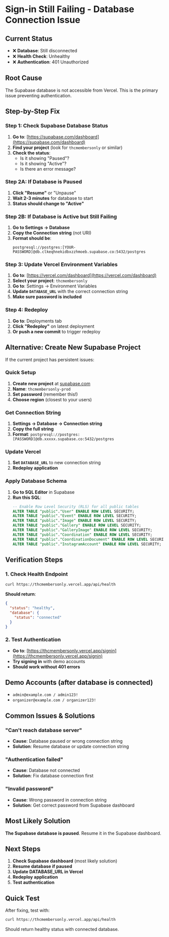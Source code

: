 # Sign-in Still Failing - Database Connection Issue

## Current Status
- ❌ **Database**: Still disconnected
- ❌ **Health Check**: Unhealthy
- ❌ **Authentication**: 401 Unauthorized

## Root Cause
The Supabase database is not accessible from Vercel. This is the primary issue preventing authentication.

## Step-by-Step Fix

### Step 1: Check Supabase Database Status
1. **Go to**: [https://supabase.com/dashboard](https://supabase.com/dashboard)
2. **Find your project** (look for `thcmembersonly` or similar)
3. **Check the status**:
   - Is it showing "Paused"?
   - Is it showing "Active"?
   - Is there an error message?

### Step 2A: If Database is Paused
1. **Click "Resume"** or "Unpause"
2. **Wait 2-3 minutes** for database to start
3. **Status should change to "Active"**

### Step 2B: If Database is Active but Still Failing
1. **Go to Settings → Database**
2. **Copy the Connection string** (not URI)
3. **Format should be**:
   ```
   postgresql://postgres:[YOUR-PASSWORD]@db.clkeqhnekidbxzzhmoeb.supabase.co:5432/postgres
   ```

### Step 3: Update Vercel Environment Variables
1. **Go to**: [https://vercel.com/dashboard](https://vercel.com/dashboard)
2. **Select your project**: `thcmembersonly`
3. **Go to**: Settings → Environment Variables
4. **Update `DATABASE_URL`** with the correct connection string
5. **Make sure password is included**

### Step 4: Redeploy
1. **Go to**: Deployments tab
2. **Click "Redeploy"** on latest deployment
3. **Or push a new commit** to trigger redeploy

## Alternative: Create New Supabase Project

If the current project has persistent issues:

### Quick Setup
1. **Create new project** at [supabase.com](https://supabase.com)
2. **Name**: `thcmembersonly-prod`
3. **Set password** (remember this!)
4. **Choose region** (closest to your users)

### Get Connection String
1. **Settings → Database → Connection string**
2. **Copy the full string**
3. **Format**: `postgresql://postgres:[PASSWORD]@db.xxxxx.supabase.co:5432/postgres`

### Update Vercel
1. **Set `DATABASE_URL`** to new connection string
2. **Redeploy application**

### Apply Database Schema
1. **Go to SQL Editor** in Supabase
2. **Run this SQL**:
   ```sql
   -- Enable Row Level Security (RLS) for all public tables
   ALTER TABLE "public"."User" ENABLE ROW LEVEL SECURITY;
   ALTER TABLE "public"."Event" ENABLE ROW LEVEL SECURITY;
   ALTER TABLE "public"."Image" ENABLE ROW LEVEL SECURITY;
   ALTER TABLE "public"."Gallery" ENABLE ROW LEVEL SECURITY;
   ALTER TABLE "public"."GalleryImage" ENABLE ROW LEVEL SECURITY;
   ALTER TABLE "public"."Coordination" ENABLE ROW LEVEL SECURITY;
   ALTER TABLE "public"."CoordinationDocument" ENABLE ROW LEVEL SECURITY;
   ALTER TABLE "public"."InstagramAccount" ENABLE ROW LEVEL SECURITY;
   ```

## Verification Steps

### 1. Check Health Endpoint
```bash
curl https://thcmembersonly.vercel.app/api/health
```

**Should return**:
```json
{
  "status": "healthy",
  "database": {
    "status": "connected"
  }
}
```

### 2. Test Authentication
- **Go to**: [https://thcmembersonly.vercel.app/signin](https://thcmembersonly.vercel.app/signin)
- **Try signing in** with demo accounts
- **Should work without 401 errors**

## Demo Accounts (after database is connected)
- `admin@example.com / admin123!`
- `organizer@example.com / organizer123!`

## Common Issues & Solutions

### "Can't reach database server"
- **Cause**: Database paused or wrong connection string
- **Solution**: Resume database or update connection string

### "Authentication failed"
- **Cause**: Database not connected
- **Solution**: Fix database connection first

### "Invalid password"
- **Cause**: Wrong password in connection string
- **Solution**: Get correct password from Supabase dashboard

## Most Likely Solution
**The Supabase database is paused**. Resume it in the Supabase dashboard.

## Next Steps
1. **Check Supabase dashboard** (most likely solution)
2. **Resume database if paused**
3. **Update DATABASE_URL in Vercel**
4. **Redeploy application**
5. **Test authentication**

## Quick Test
After fixing, test with:
```bash
curl https://thcmembersonly.vercel.app/api/health
```

Should return healthy status with connected database.
